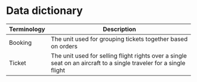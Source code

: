 # Data dictionary

| Terminology  | Description |
| ------------- | ------------- |
| Booking| The unit used for grouping tickets together based on orders|
| Ticket| The unit used for selling flight rights over a single seat on an aircraft to a single traveler for a single flight|
